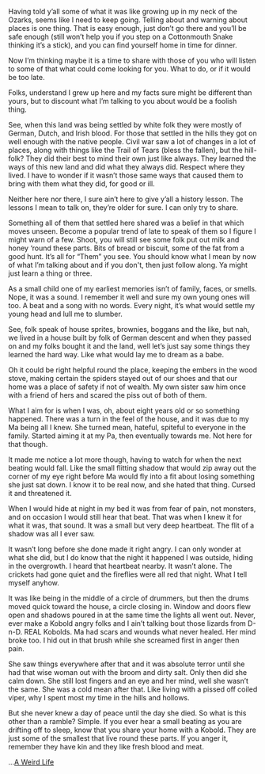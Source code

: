 Having told y’all some of what it was like growing up in my neck of the Ozarks, seems like I need to keep going. Telling about and warning about places is one thing. That is easy enough, just don’t go there and you’ll be safe enough (still won’t help you if you step on a Cottonmouth Snake thinking it’s a stick), and you can find yourself home in time for dinner. 


Now I’m thinking maybe it is a time to share with those of you who will listen to some of that what could come looking for you. What to do, or if it would be too late. 


Folks, understand I grew up here and my facts sure might be different than yours, but to discount what I’m talking to you about would be a foolish thing. 


See, when this land was being settled by white folk they were mostly of German, Dutch, and Irish blood. For those that settled in the hills they got on well enough with the native people. Civil war saw a lot of changes in a lot of places, along with things like the Trail of Tears (bless the fallen), but the hill-folk? They did their best to mind their own just like always. They learned the ways of this new land and did what they always did. Respect where they lived. I have to wonder if it wasn’t those same ways that caused them to bring with them what they did, for good or ill. 


Neither here nor there, I sure ain’t here to give y’all a history lesson. The lessons I mean to talk on, they’re older for sure. I can only try to share. 


Something all of them that settled here shared was a belief in that which moves unseen. Become a popular trend of late to speak of them so I figure I might warn of a few. Shoot, you will still see some folk put out milk and honey ‘round these parts. Bits of bread or biscuit, some of the fat from a good hunt. It’s all for “Them” you see. You should know what I mean by now of what I’m talking about and if you don't, then just follow along. Ya might just learn a thing or three. 


As a small child one of my earliest memories isn’t of family, faces, or smells. Nope, it was a sound. I remember it well and sure my own young ones will too. A beat and a song with no words. Every night, it’s what would settle my young head and lull me to slumber. 


See, folk speak of house sprites, brownies, boggans and the like, but nah, we lived in a house built by folk of German descent and when they passed on and my folks bought it and the land, well let’s just say some things they learned the hard way. Like what would lay me to dream as a babe. 


Oh it could be right helpful round the place, keeping the embers in the wood stove, making certain the spiders stayed out of our shoes and that our home was a place of safety if not of wealth. My own sister saw him once with a friend of hers and scared the piss out of both of them. 


What I aim for is when I was, oh, about eight years old or so something happened. There was a turn in the feel of the house, and it was due to my Ma being all I knew. She turned mean, hateful, spiteful to everyone in the family. Started aiming it at my Pa, then eventually towards me. Not here for that though.


It made me notice a lot more though, having to watch for when the next beating would fall. Like the small flitting shadow that would zip away out the corner of my eye right before Ma would fly into a fit about losing something she just sat down. I know it to be real now, and she hated that thing. Cursed it and threatened it. 


When I would hide at night in my bed it was from fear of pain, not monsters, and on occasion I would still hear that beat. That was when I knew it for what it was, that sound. It was a small but very deep heartbeat. The flit of a shadow was all I ever saw. 


It wasn’t long before she done made it right angry. I can only wonder at what she did, but I do know that the night it happened I was outside, hiding in the overgrowth. I heard that heartbeat nearby. It wasn’t alone. The crickets had gone quiet and the fireflies were all red that night. What I tell myself anyhow. 


It was like being in the middle of a circle of drummers, but then the drums moved quick toward the house, a circle closing in. Window and doors flew open and shadows poured in at the same time the lights all went out. Never, ever make a Kobold angry folks and I ain’t talking bout those lizards from D-n-D. REAL Kobolds. Ma had scars and wounds what never healed. Her mind broke too. I hid out in that brush while she screamed first in anger then pain. 


She saw things everywhere after that and it was absolute terror until she had that wise woman out with the broom and dirty salt. Only then did she calm down. She still lost fingers and an eye and her mind, well she wasn’t the same. She was a cold mean after that. Like living with a pissed off coiled viper, why I spent most my time in the hills and hollows. 


But she never knew a day of peace until the day she died. So what is this other than a ramble? Simple. If you ever hear a small beating as you are drifting off to sleep, know that you share your home with a Kobold. They are just some of the smallest that live round these parts. If you anger it, remember they have kin and they like fresh blood and meat. 

...[A Weird Life](https://www.reddit.com/r/AWeirdLife?utm_medium=android_app&utm_source=share)